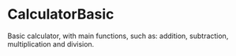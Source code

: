 # CalculatorBasic
Basic calculator, with main functions, such as: addition, subtraction, multiplication and division.
